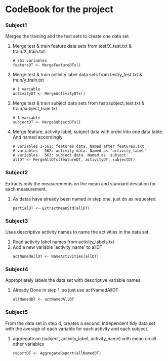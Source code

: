 CodeBook for the project
========================

### Subject1

Merges the training and the test sets to create one data set

1. Merge test & train feature data sets from test/X_test.txt & train/X_train.txt.
    ```
    # 561 variables
    featureDT <- MergeFeatureDTs()
    ```
2. Merge test & train activity label data sets from test/y_test.txt & train/y_train.txt
    ```
    # 1 variable
    activityDT <- MergeActivityDTs()
    ```
3. Merge test & train subject data sets from test/subject_test.txt & train/subject_train.txt
    ```
    # 1 variable
    subjectDT <- MergeSubjectDTs()
    ```
4. Merge feature, activity label, subject data with order into one data table. And named accordingly.
    ```
    # variables 1-561: features data. Named after features.txt
    # variables   562: activity data. Named as 'activity_label'
    # variables   563: subject data. Named as 'subject'
    allDT <- MergeAllDTs(featureDT, activityDT, subjectDT)
    ```

### Subject2

Extracts only the measurements on the mean and standard deviation for each measurement.

1. As datas have already been named in step one, just do as requested.
    ```
    partialDT <- ExtractMeanStd(allDT)
    ```

### Subject3

Uses descriptive activity names to name the activities in the data set

1. Read activity label names from activity_labels.txt
2. Add a new variable 'activity_name' to allDT
    ```
    actNamedAllDT <- NameActivities(allDT)
    ```

### Subject4
Appropriately labels the data set with descriptive variable names.

1. Already Done in step 1, so just use actNamedAllDT
    ```
    allNamedDT <- actNamedAllDT
    ```

### Subject5
From the data set in step 4, creates a second, independent tidy data set with the average of each variable for each activity and each subject.

1. aggregate on (subject, activity_label, activity_name) with mean on all other variables
    ```
    reportDT <- AggregateReport(allNamedDT)
    ```

